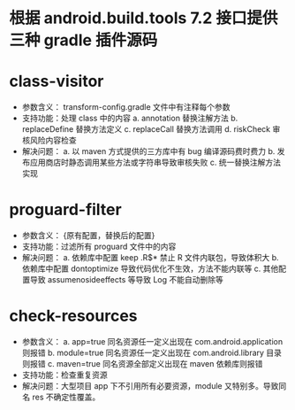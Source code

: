 根据 android.build.tools 7.2 接口提供三种 gradle 插件源码
=============

# class-visitor 
+ 参数含义： transform-config.gradle 文件中有注释每个参数
+ 支持功能：处理 class 中的内容
   a. annotation 替换注解方法
   b. replaceDefine 替换方法定义
   c. replaceCall 替换方法调用
   d. riskCheck 审核风险内容检查
+ 解决问题：
   a. 以 maven 方式提供的三方库中有 bug 编译源码费时费力
   b. 发布应用商店时静态调用某些方法或字符串导致审核失败
   c. 统一替换注解方法实现   

# proguard-filter
+ 参数含义： {原有配置，替换后的配置}
+ 支持功能：过滤所有 proguard 文件中的内容
+ 解决问题：
   a. 依赖库中配置 keep .R$* 禁止 R 文件内联包，导致体积大
   b. 依赖库中配置 dontoptimize 导致代码优化不生效，方法不能内联等
   c. 其他配置导致 assumenosideeffects 等导致 Log 不能自动删除等

# check-resources
+ 参数含义：
   a. app=true 同名资源任一定义出现在 com.android.application 则报错
   b. module=true 同名资源任一定义出现在 com.android.library 目录则报错
   c. maven=true 同名资源全部定义出现在 maven 依赖库则报错
+ 支持功能：检查重复资源
+ 解决问题：大型项目 app 下不引用所有必要资源，module 又特别多。导致同名 res 不确定性覆盖。
